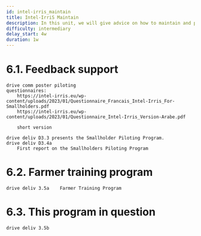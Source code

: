 ```yaml
---
id: intel-irris_maintain
title: Intel-IrriS Maintain
description: In this unit, we will give advice on how to maintain and pilot Intel-IrriS deployments.
difficulty: intermediary
delay_start: 4w
duration: 1w
---
```



6.1. Feedback support
==

	drive comm poster piloting
	questionnaires:
		https://intel-irris.eu/wp-content/uploads/2023/01/Questionnaire_Francais_Intel-Irris_For-Smallholders.pdf 
		https://intel-irris.eu/wp-content/uploads/2023/01/Questionnaire_Intel-Irris_Version-Arabe.pdf

		short version

	drive deliv D3.3 presents the Smallholder Piloting Program.
	drive deliv D3.4a 
		First report on the Smallholders Piloting Program

6.2. Farmer training program
==
	drive deliv 3.5a	Farmer Training Program

6.3. This program in question
==

	drive deliv 3.5b	


